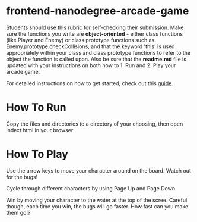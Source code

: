 frontend-nanodegree-arcade-game
===============================

Students should use this [rubric](https://review.udacity.com/#!/projects/2696458597/rubric) for self-checking their submission. Make sure the functions you write are **object-oriented** - either class functions (like Player and Enemy) or class prototype functions such as Enemy.prototype.checkCollisions, and that the keyword 'this' is used appropriately within your class and class prototype functions to refer to the object the function is called upon. Also be sure that the **readme.md** file is updated with your instructions on both how to 1. Run and 2. Play your arcade game.

For detailed instructions on how to get started, check out this [guide](https://docs.google.com/document/d/1v01aScPjSWCCWQLIpFqvg3-vXLH2e8_SZQKC8jNO0Dc/pub?embedded=true).

How To Run
==========

Copy the files and directories to a directory of your choosing, then open indext.html in your browser


How To Play
===========

Use the arrow keys to move your character around on the board.  Watch out for the bugs!

Cycle through different characters by using Page Up and Page Down

Win by moving your character to the water at the top of the scree.  Careful though, each time you win, the bugs will go faster.  How fast can you make them go!?
